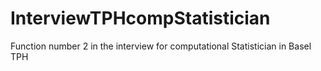 # InterviewTPHcompStatistician

Function number 2 in the interview for computational Statistician in Basel TPH
